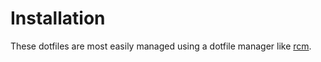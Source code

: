 # Installation

These dotfiles are most easily managed using a dotfile manager like [rcm](https://github.com/thoughtbot/rcm).
